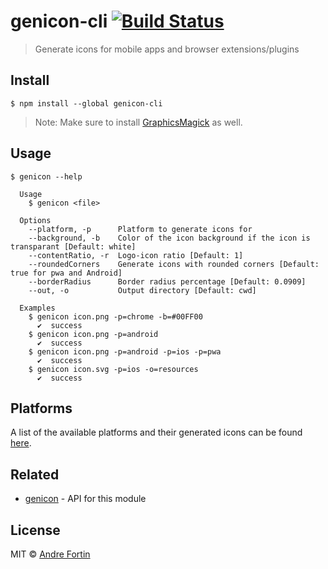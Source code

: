# genicon-cli [![Build Status](https://travis-ci.com/andrefortin/genicon-cli.svg?branch=master)](https://travis-ci.com/andrefortin/genicon-cli)

> Generate icons for mobile apps and browser extensions/plugins

## Install

```
$ npm install --global genicon-cli
```

> Note: Make sure to install [GraphicsMagick](https://github.com/andrefortin/genicon#graphicsmagick) as well.

## Usage

```
$ genicon --help

  Usage
    $ genicon <file>

  Options
    --platform, -p      Platform to generate icons for
    --background, -b    Color of the icon background if the icon is transparant [Default: white]
    --contentRatio, -r  Logo-icon ratio [Default: 1]
    --roundedCorners    Generate icons with rounded corners [Default: true for pwa and Android]
    --borderRadius      Border radius percentage [Default: 0.0909]
    --out, -o           Output directory [Default: cwd]

  Examples
    $ genicon icon.png -p=chrome -b=#00FF00
      ✔  success
    $ genicon icon.png -p=android
      ✔  success
    $ genicon icon.png -p=android -p=ios -p=pwa
      ✔  success
    $ genicon icon.svg -p=ios -o=resources
      ✔  success
```

## Platforms

A list of the available platforms and their generated icons can be found [here](https://github.com/andrefortin/genicon#platforms).

## Related

- [genicon](https://github.com/andrefortin/genicon) - API for this module

## License

MIT © [Andre Fortin](http://github.com/andrefortin)
